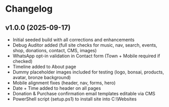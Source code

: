 # Changelog

## v1.0.0 (2025-09-17)
- Initial seeded build with all corrections and enhancements
- Debug Auditor added (full site checks for music, nav, search, events, shop, donations, contact, CMS, images)
- WhatsApp opt-in validation in Contact form (Town + Mobile required if checked)
- Timeline added to About page
- Dummy placeholder images included for testing (logo, bonsai, products, avatar, bronze background)
- Mobile alignment fixes (header, nav, forms, hero)
- Date + Time added to header on all pages
- Donation & Purchase confirmation email templates editable via CMS
- PowerShell script (setup.ps1) to install site into C:\Websites
